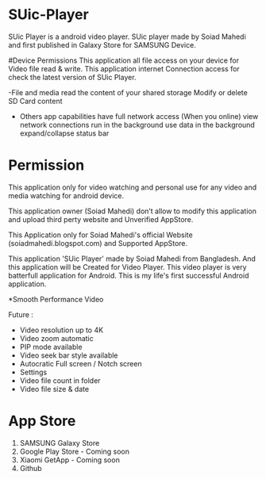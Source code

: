 # SUic-Player
SUic Player is a android video player.
SUic player made by Soiad Mahedi and 
first published in Galaxy Store for 
SAMSUNG Device. 

#Device Permissions 
This application all file access on your device for
Video file read & write. This application internet 
Connection access for check the latest version of
SUic Player. 

-File and media 
read the content of your shared storage
Modify or delete SD Card content

- Others app capabilities 
have full network access (When you online)
view network connections
run in the background
use data in the background
expand/collapse status bar


# Permission 
This application only for video watching and
personal use for any video and media watching 
for android device. 

This application owner (Soiad Mahedi) don’t allow 
to modify this application and upload third perty
website and Unverified AppStore.

This Application only for Soiad Mahedi's official 
Website (soiadmahedi.blogspot.com) and Supported
AppStore.

This application 'SUic Player' made by Soiad Mahedi 
from Bangladesh. And this application will be Created 
for Video Player. This video player is very batterfull 
application for Android. This is my life's first 
successful Android application.

*Smooth Performance Video

Future :
- Video resolution up to 4K
- Video zoom automatic
- PIP mode available
- Video seek bar style available
- Autocratic Full screen / Notch screen
- Settings 
- Video file count in folder
- Video file size & date

# App Store
1. SAMSUNG Galaxy Store 
2. Google Play Store - Coming soon
3. Xiaomi GetApp - Coming soon
4. Github
